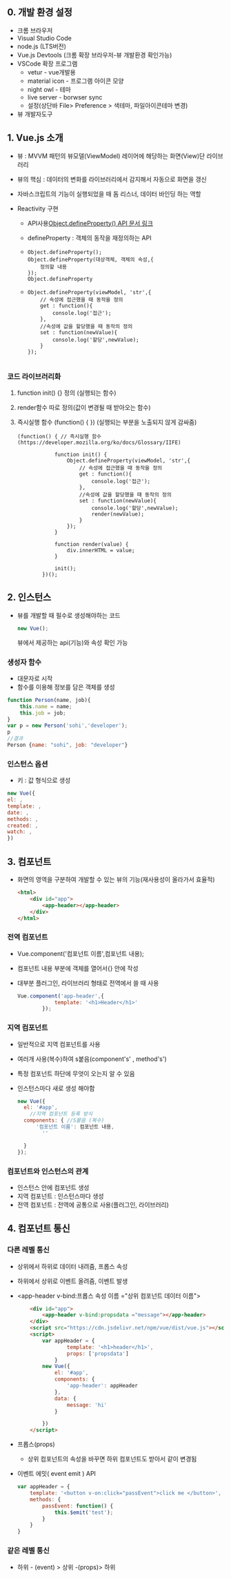 ## 0. 개발 환경 설정

- 크롬 브라우저
- Visual Studio Code
- node.js (LTS버전)
- Vue.js Devtools (크롬 확장 브라우저-뷰 개발환경 확인가능)
- VSCode 확장 프로그램
  - vetur - vue개발용
  - material icon - 프로그램 아이콘 모양
  - night owl - 테마
  - live server - borwser sync
  - 설정(상단바 File> Preference > 색테마, 파일아이콘테마 변경)
- 뷰 개발자도구 

## 1. Vue.js 소개

- 뷰 : MVVM 패턴의 뷰모델(ViewModel) 레이어에 해당하는 화면(View)단 라이브러리

- 뷰의 핵심 : 데이터의 변화를 라이브러리에서 감지해서 자동으로 화면을 갱신

- 자바스크립트의 기능이 실행되었을 때 돔 리스너, 데이터 바인딩 하는 역할

- Reactivity 구현

  -  API사용[Object.defineProperty() API 문서 링크](https://developer.mozilla.org/en-US/docs/Web/JavaScript/Reference/Global_Objects/Object/defineProperty)

  - defineProperty  : 객체의 동작을 재정의하는 API 

  - ```
    Object.defineProperty();
    Object.defineProperty(대상객체, 객체의 속성,{
    	정의할 내용
    });
    Object.defineProperty
    ```

  - ```
    Object.defineProperty(viewModel, 'str',{
    	// 속성에 접근했을 때 동작을 정의
    	get : function(){
    		console.log('접근');
    	},
    	//속성에 값을 할당했을 때 동작의 정의
    	set : function(newValue){
    		console.log('할당',newValue);
    	}
    });
    
    
    ```
    
    

### 코드 라이브러리화

1. function init() {} 정의 (실행되는 함수)

2. render함수 따로 정의(값이 변경될 때 받아오는 함수)

3. 즉시실행 함수 (function() { }) (실행되는 부분을 노출되지 않게 감싸줌)

       (function() { // 즉시실행 함수(https://developer.mozilla.org/ko/docs/Glossary/IIFE)
       
                   function init() {
                       Object.defineProperty(viewModel, 'str',{
                           // 속성에 접근했을 때 동작을 정의
                           get : function(){
                               console.log('접근');
                           },
                           //속성에 값을 할당했을 때 동작의 정의
                           set : function(newValue){
                               console.log('할당',newValue);
                               render(newValue);
                           }
                       });
                   }
       
                   function render(value) {
                       div.innerHTML = value;
                   }
       
                   init();
               })();



## 2. 인스턴스

- 뷰를 개발할 때 필수로 생성해야하는 코드

  ``` javascript
  new Vue();
  ```

  뷰에서 제공하는 api(기능)와 속성 확인 가능



### 생성자 함수

- 대문자로 시작
- 함수를 이용해 정보를 담은 객체를 생성

```javascript
function Person(name, job){
    this.name = name;
    this.job = job;
}
var p = new Person('sohi','developer');
p
//결과
Person {name: "sohi", job: "developer"}
```



### 인스턴스 옵션

- 키 : 값 형식으로 생성

```javascript
new Vue({
el: ,
template: ,
date: ,
methods: ,
created: ,
watch: ,
})
```



## 3. 컴포넌트

- 화면의 영역을 구분하여 개발할 수 있는 뷰의 기능(재사용성이 올라가서 효율적)

  ```html
  <html>
      <div id="app">
          <app-header></app-header>
      </div>
  </html>
  ```

### 전역 컴포넌트

  - Vue.component('컴포넌트 이름',컴포넌트 내용);
  - 컴포넌트 내용 부분에 객체를 열어서{} 안에 작성
  - 대부분 플러그인, 라이브러리 형태로 전역에서 쓸 때 사용

      ``` javascript
      Vue.component('app-header',{
                  template: '<h1>Header</h1>'
              });
      ```

### 지역 컴포넌트

  - 일반적으로 지역 컴포넌트를 사용
  - 여러개 사용(복수)하여 s붙음(component's' , method's')
  - 특정 컴포넌트 하단에 무엇이 오는지 알 수 있음
  - 인스턴스마다 새로 생성 해야함

      ```javascript
      new Vue({
        el: '#app',
          //지역 컴포넌트 등록 방식
        components: { //S붙음 (복수)
            '컴포넌트 이름': 컴포넌트 내용,
              ''
      
        }
      });
      ```

### 컴포넌트와 인스턴스의 관계

- 인스턴스 안에 컴포넌트 생성
- 지역 컴포넌트 : 인스턴스마다 생성
- 전역 컴포넌트 : 전역에 공통으로 사용(플러그인, 라이브러리)



## 4. 컴포넌트 통신

### 다른 레벨 통신

- 상위에서 하위로 데이터 내려줌, 프롭스 속성

- 하위에서 상위로 이벤트 올려줌, 이벤트 발생

- <app-header v-bind:프롭스 속성 이름 ="상위 컴포넌트 데이터 이름"></app-header> 

  ```html
      <div id="app">
          <app-header v-bind:propsdata ="message"></app-header>
      </div>
      <script src="https://cdn.jsdelivr.net/npm/vue/dist/vue.js"></script>
      <script>
          var appHeader = {
                  template: '<h1>header</h1>',
                  props: ['propsdata']
              }
          new Vue({
              el: '#app',
              components: {
                  'app-header': appHeader
              },
              data: {
                  message: 'hi'
              }
  
          })
      </script>
  ```
  
- 프롭스(props)

  - 상위 컴포넌트의 속성을 바꾸면 하위 컴포넌트도 받아서 같이 변경됨

- 이벤트 에밋( event emit ) API

  ```javascript
  var appHeader = {
      template: '<button v-on:click="passEvent">click me </button>',
      methods: {
          passEvent: function() {
              this.$emit('test');
          }
      }
  }
  ```



### 같은 레벨 통신

- 하위 - (event) > 상위 -(props)> 하위
